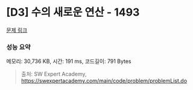 # [D3] 수의 새로운 연산 - 1493 

[문제 링크](https://swexpertacademy.com/main/code/problem/problemDetail.do?contestProbId=AV2b-QGqADMBBASw) 

### 성능 요약

메모리: 30,736 KB, 시간: 191 ms, 코드길이: 791 Bytes



> 출처: SW Expert Academy, https://swexpertacademy.com/main/code/problem/problemList.do